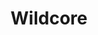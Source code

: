 ---
title: Wildcore
issue: 1A
issue_nr: 1
full_title: ""
subtitle: ""
story_arc: ""
crossover: ""
variant: A
publisher: Image Comics
creators: 
  - Joe Casey
  - Sean Phillips
release_date: Nov 1997
release_year: 1997
genre:
  - Action
  - Adventure
  - Super-Heroes
format: Comic
pages: 32
signed_by: ""
price: 3.5
---